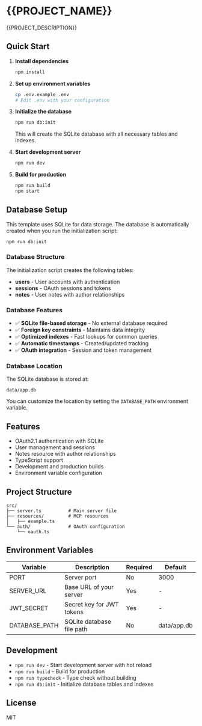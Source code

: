 # {{PROJECT_NAME}}

{{PROJECT_DESCRIPTION}}

## Quick Start

1. **Install dependencies**
   ```bash
   npm install
   ```

2. **Set up environment variables**
   ```bash
   cp .env.example .env
   # Edit .env with your configuration
   ```

3. **Initialize the database**
   ```bash
   npm run db:init
   ```
   This will create the SQLite database with all necessary tables and indexes.

4. **Start development server**
   ```bash
   npm run dev
   ```

5. **Build for production**
   ```bash
   npm run build
   npm start
   ```

## Database Setup

This template uses SQLite for data storage. The database is automatically created when you run the initialization script:

```bash
npm run db:init
```

### Database Structure

The initialization script creates the following tables:

- **users** - User accounts with authentication
- **sessions** - OAuth sessions and tokens  
- **notes** - User notes with author relationships

### Database Features

- ✅ **SQLite file-based storage** - No external database required
- ✅ **Foreign key constraints** - Maintains data integrity
- ✅ **Optimized indexes** - Fast lookups for common queries
- ✅ **Automatic timestamps** - Created/updated tracking
- ✅ **OAuth integration** - Session and token management

### Database Location

The SQLite database is stored at:
```
data/app.db
```

You can customize the location by setting the `DATABASE_PATH` environment variable.

## Features

- OAuth2.1 authentication with SQLite
- User management and sessions
- Notes resource with author relationships
- TypeScript support
- Development and production builds
- Environment variable configuration

## Project Structure

```
src/
├── server.ts          # Main server file
├── resources/         # MCP resources
│   ├── example.ts
└── auth/              # OAuth configuration
    └── oauth.ts
```

## Environment Variables

| Variable | Description | Required | Default |
|----------|-------------|----------|---------|
| PORT | Server port | No | 3000 |
| SERVER_URL | Base URL of your server | Yes | - |
| JWT_SECRET | Secret key for JWT tokens | Yes | - |
| DATABASE_PATH | SQLite database file path | No | data/app.db |

## Development

- `npm run dev` - Start development server with hot reload
- `npm run build` - Build for production
- `npm run typecheck` - Type check without building
- `npm run db:init` - Initialize database tables and indexes

## License

MIT 